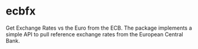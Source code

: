 # ecbfx
Get Exchange Rates vs the Euro from the ECB. The package implements a simple API to pull reference exchange rates from the European Central Bank.
